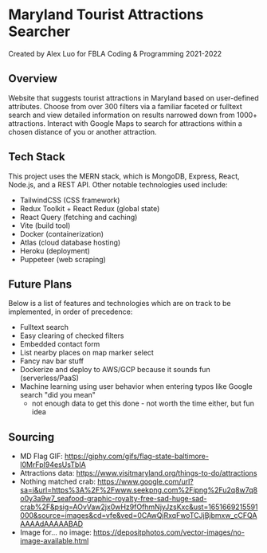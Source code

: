 # Maryland Tourist Attractions Searcher
Created by Alex Luo for FBLA Coding & Programming 2021-2022

## Overview
Website that suggests tourist attractions in Maryland based on user-defined attributes. Choose from over 300 filters via a familiar faceted or fulltext search and view detailed information on results narrowed down from 1000+ attractions. Interact with Google Maps to search for attractions within a chosen distance of you or another attraction.

## Tech Stack

This project uses the MERN stack, which is MongoDB, Express, React, Node.js, and a REST API. Other notable technologies used include: 
- TailwindCSS (CSS framework)
- Redux Toolkit + React Redux (global state)
- React Query (fetching and caching)
- Vite (build tool)
- Docker (containerization)
- Atlas (cloud database hosting)
- Heroku (deployment)
- Puppeteer (web scraping)

## Future Plans

Below is a list of features and technologies which are on track to be implemented, in order of precedence:

- Fulltext search
- Easy clearing of checked filters
- Embedded contact form 
- List nearby places on map marker select
- Fancy nav bar stuff
- Dockerize and deploy to AWS/GCP because it sounds fun (serverless/PaaS)
- Machine learning using user behavior when entering typos like Google search "did you mean"
  - not enough data to get this done - not worth the time either, but fun idea

## Sourcing

- MD Flag GIF: https://giphy.com/gifs/flag-state-baltimore-l0MrFpI94esUsTbIA
- Attractions data: https://www.visitmaryland.org/things-to-do/attractions
- Nothing matched crab: https://www.google.com/url?sa=i&url=https%3A%2F%2Fwww.seekpng.com%2Fipng%2Fu2q8w7q8o0y3a9w7_seafood-graphic-royalty-free-sad-huge-sad-crab%2F&psig=AOvVaw2jx0wHz9fOfhmNjyJzsKxc&ust=1651669215591000&source=images&cd=vfe&ved=0CAwQjRxqFwoTCJjBjbmxw_cCFQAAAAAdAAAAABAD
- Image for... no image: https://depositphotos.com/vector-images/no-image-available.html
